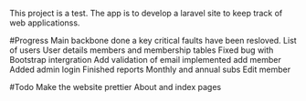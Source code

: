 This project is a test. The app is to develop a laravel site to keep track of web applicationss.

#Progress
Main backbone done a key critical faults have been resloved.
List of users
User details
members and membership tables
Fixed bug with Bootstrap intergration
Add validation of email 
implemented add member
Added admin login
Finished reports
Monthly and annual subs
Edit member

#Todo
Make the website prettier
About and index pages